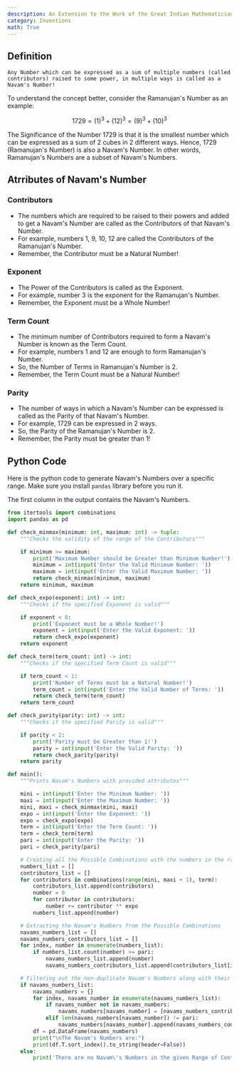 ```yaml
---
description: An Extension to the Work of the Great Indian Mathematician Srinivasa Ramanujan Sir!!
category: Inventions
math: True
---
```


## Definition

`Any Number which can be expressed as a sum of multiple numbers (called contributors) raised to some power, in multiple ways is called as a Navam's Number!`

To understand the concept better, consider the Ramanujan's Number as an example:

$$1729 = (1)^3 + (12)^3 = (9)^3 + (10)^3$$

The Significance of the Number 1729 is that it is the smallest number which can be expressed as a sum of 2 cubes in 2 different ways. Hence, 1729 (Ramanujan's Number) is also a Navam's Number. In other words, Ramanujan's Numbers are a subset of Navam's Numbers.

## Atrributes of Navam's Number

### Contributors
* The numbers which are required to be raised to their powers and added to get a Navam's Number are called as the Contributors of that Navam's Number.
* For example, numbers 1, 9, 10, 12 are called the Contributors of the Ramanujan's Number.
* Remember, the Contributor must be a Natural Number!

### Exponent
* The Power of the Contributors is called as the Exponent.
* For example, number 3 is the exponent for the Ramanujan's Number.
* Remember, the Exponent must be a Whole Number!

### Term Count
* The minimum number of Contributors required to form a Navam's Number is known as the Term Count.
* For example, numbers 1 and 12 are enough to form Ramanujan's Number.
* So, the Number of Terms in Ramanujan's Number is 2.
* Remember, the Term Count must be a Natural Number!

### Parity
* The number of ways in which a Navam's Number can be expressed is called as the Parity of that Navam's Number.
* For example, 1729 can be expressed in 2 ways.
* So, the Parity of the Ramanujan's Number is 2.
* Remember, the Parity must be greater than 1!

## Python Code

Here is the python code to generate Navam's Numbers over a specific range. Make sure you install `pandas` library before you run it.

The first column in the output contains the Navam's Numbers.

```python
from itertools import combinations
import pandas as pd

def check_minmax(minimum: int, maximum: int) -> tuple:
    """Checks the validity of the range of the Contributors"""

    if minimum >= maximum:
        print('Maximum Number should be Greater than Minimum Number!')
        minimum = int(input('Enter the Valid Minimum Number: '))
        maximum = int(input('Enter the Valid Maximum Number: '))
        return check_minmax(minimum, maximum)
    return minimum, maximum

def check_expo(exponent: int) -> int:
    """Checks if the specified Exponent is valid"""

    if exponent < 0:
        print('Exponent must be a Whole Number!')
        exponent = int(input('Enter the Valid Exponent: '))
        return check_expo(exponent)
    return exponent

def check_term(term_count: int) -> int:
    """Checks if the specified Term Count is valid"""

    if term_count < 1:
        print('Number of Terms must be a Natural Number!')
        term_count = int(input('Enter the Valid Number of Terms: '))
        return check_term(term_count)
    return term_count

def check_parity(parity: int) -> int:
    """Checks if the specified Parity is valid"""

    if parity < 2:
        print('Parity must be Greater than 1!')
        parity = int(input('Enter the Valid Parity: '))
        return check_parity(parity)
    return parity

def main():
    """Prints Navam's Numbers with provided attributes"""

    mini = int(input('Enter the Minimum Number: '))
    maxi = int(input('Enter the Maximum Number: '))
    mini, maxi = check_minmax(mini, maxi)
    expo = int(input('Enter the Exponent: '))
    expo = check_expo(expo)
    term = int(input('Enter the Term Count: '))
    term = check_term(term)
    pari = int(input('Enter the Parity: '))
    pari = check_parity(pari)

    # Creating all the Possible Combinations with the numbers in the range of Contributors
    numbers_list = []
    contributors_list = []
    for contributors in combinations(range(mini, maxi + 1), term):
        contributors_list.append(contributors)
        number = 0
        for contributor in contributors:
            number += contributor ** expo
        numbers_list.append(number)

    # Extracting the Navam's Numbers from the Possible Combinations
    navams_numbers_list = []
    navams_numbers_contributors_list = []
    for index, number in enumerate(numbers_list):
        if numbers_list.count(number) >= pari:
            navams_numbers_list.append(number)
            navams_numbers_contributors_list.append(contributors_list[index])

    # Filtering out the non-duplicate Navam's Numbers along with their Contributors
    if navams_numbers_list:
        navams_numbers = {}
        for index, navams_number in enumerate(navams_numbers_list):
            if navams_number not in navams_numbers:
                navams_numbers[navams_number] = [navams_numbers_contributors_list[index]]
            elif len(navams_numbers[navams_number]) != pari:
                navams_numbers[navams_number].append(navams_numbers_contributors_list[index])
        df = pd.DataFrame(navams_numbers)
        print("\nThe Navam's Numbers are:")
        print(df.T.sort_index().to_string(header=False))
    else:
        print('There are no Navam\'s Numbers in the given Range of Contributors!')
```